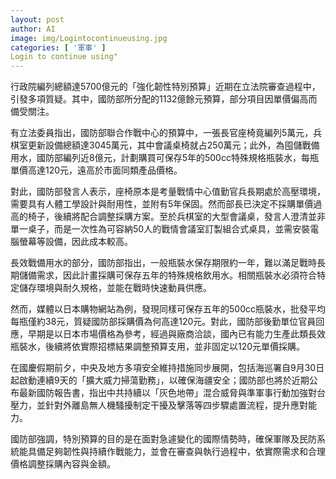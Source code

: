 ```yaml
---
layout: post
author: AI
image: img/Logintocontinueusing.jpg
categories: [ '軍事' ]
Login to continue using"
---
```

行政院編列總額達5700億元的「強化韌性特別預算」近期在立法院審查過程中，引發多項質疑。其中，國防部所分配的1132億餘元預算，部分項目因單價偏高而備受關注。  

有立法委員指出，國防部聯合作戰中心的預算中，一張長官座椅竟編列5萬元，兵棋室更新設備總額達3045萬元，其中會議桌椅就占250萬元；此外，為囤儲戰備用水，國防部編列近8億元，計劃購買可保存5年的500cc特殊規格瓶裝水，每瓶單價高達120元，遠高於市面同類產品價格。  

對此，國防部發言人表示，座椅原本是考量戰情中心值勤官兵長期處於高壓環境，需要具有人體工學設計與耐用性，並附有5年保固。然而部長已決定不採購單價過高的椅子，後續將配合調整採購方案。至於兵棋室的大型會議桌，發言人澄清並非單一桌子，而是一次性為可容納50人的戰情會議室訂製組合式桌具，並需安裝電腦螢幕等設備，因此成本較高。  

長效戰備用水的部分，國防部指出，一般瓶裝水保存期限約一年，難以滿足戰時長期儲備需求，因此計畫採購可保存五年的特殊規格飲用水。相關瓶裝水必須符合特定儲存環境與耐久規格，並能在戰時快速動員供應。  

然而，媒體以日本購物網站為例，發現同樣可保存五年的500cc瓶裝水，批發平均每瓶僅約38元，質疑國防部採購價為何高達120元。對此，國防部後勤單位官員回應，早期是以日本市場價格為參考，經過與廠商洽談，國內已有能力生產此類長效瓶裝水，後續將依實際招標結果調整預算支用，並非固定以120元單價採購。  

在國慶假期前夕，中央及地方多項安全維持措施同步展開，包括海巡署自9月30日起啟動連續9天的「擴大威力掃蕩勤務」，以確保海疆安全；國防部也將於近期公布最新國防報告書，指出中共持續以「灰色地帶」混合威脅與準軍事行動加強對台壓力，並針對外離島無人機騷擾制定干擾及擊落等四步驟處置流程，提升應對能力。  

國防部強調，特別預算的目的是在面對急遽變化的國際情勢時，確保軍隊及民防系統能具備足夠韌性與持續作戰能力，並會在審查與執行過程中，依實際需求和合理價格調整採購內容與金額。  